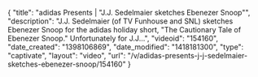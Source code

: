 {
    "title": "adidas Presents | \"J.J. Sedelmaier sketches Ebenezer Snoop\"",
    "description": "J.J. Sedelmaier (of TV Funhouse and SNL) sketches Ebenezer Snoop for the adidas holiday short, \"The Cautionary Tale of Ebenezer Snoop.\" Unfortunately for J.J...",
    "videoid": "154160",
    "date_created": "1398106869",
    "date_modified": "1418181300",
    "type": "captivate",
    "layout": "video",
    "url": "\/v\/adidas-presents-j-j-sedelmaier-sketches-ebenezer-snoop\/154160"
}